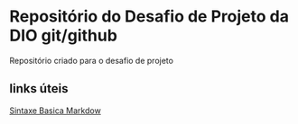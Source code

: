 # Repositório do Desafio de Projeto da DIO git/github
Repositório criado para o desafio de projeto

## links úteis
[Sintaxe Basica Markdow](https://www.markdownguide.org/basic-syntax/)
